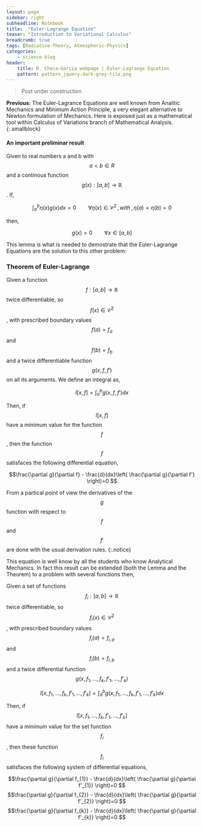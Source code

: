```yaml
---
layout: page
sidebar: right
subheadline: Notebook
title:  "Euler-Lagrange Equation"
teaser: "Introduction to Variational Calculus"
breadcrumb: true
tags: [Radiative-Theory, Atmospheric-Physics]
categories:
    - science-blog
header:
    title: R. Checa-Garcia webpage | Euler-Lagrange Equation
    pattern: pattern_jquery-dark-grey-tile.png
---
```


> Post under construction

[^1]: Hansen, J.E., and L.D. Travis, 1974: Light scattering in planetary atmospheres. Space Sci. Rev., 16, 527-610, doi:10.1007/BF00168069.

**Previous**: The Euler-Lagrance Equations are well known from Analitic Mechanics and Minimum Action Principle, a very elegant alternative to Newton formulation of Mechanics. Here is exposed just as a mathematical tool within Calculus of Variations branch of Mathematical Analysis.
{:.smallblock}

#### An important preliminar result


Given to real numbers a and b with $$a<b \in R$$ and a continous function $$g(x): [a,b]\rightarrow \mathbb{R}$$. If,

$$\int_{a}^{b}\eta(x)g(x)dx=0 \qquad \forall \eta(x)\in \mathcal{C}^{2} \,, with\,, \eta(a)=\eta(b)=0 $$

then,

$$g(x)=0 \qquad \forall x\in [a,b] $$


This lemma is what is needed to demostrate that the Euler-Lagrange Equations are the solution to this other problem:


### Theorem of Euler-Lagrange


Given a function $$f:[a,b]\rightarrow\mathbb{R}$$ twice differentiable, so $$f(x)\in \mathcal{C}^{2}$$, with prescribed boundary values $$f(a)=f_{a}$$ and  $$f(b)=f_{b}$$ and a twice differentiable function $$g(x,f,f')$$ on all its arguments. We define an integral as,

$$I[x,f] = \int_{a}^{b}g(x,f,f')dx $$

Then, if $$I[x,f]$$ have a minimum value for the function $$f$$, then the function $$f$$ satisfaces the following differential equation,

$$\frac{\partial g}{\partial f} - \frac{d}{dx}\left( \frac{\partial g}{\partial f'} \right)=0 $$


From a partical point of view the derivatives of the $$g$$ function with respect to $$f$$ and $$f'$$ are done with the usual derivation rules.
{:.notice}

This equation is well know by all the students who know Analytical Mechanics. In fact this result can be extended (both the Lemma and the Theorem) to a problem with several functions then,

Given a set of functions $$f_{i}:[a,b]\rightarrow\mathbb{R}$$ twice differentiable, so $$f_{i}(x)\in \mathcal{C}^{2}$$, with prescribed boundary values $$f_{i}(a)=f_{i,a}$$ and  $$f_{i}(b)=f_{i,b}$$ and a twice differential function $$g(x,f_{1},...,f_{k},f'_{1},...,f'_{k})$$

$$I[x,f_{1},...,f_{k},f'_{1},...,f'_{k}] = \int_{a}^{b}g(x,f_{1},...,f_{k},f'_{1},...,f'_{k})dx $$

Then, if $$I[x,f_{1},...,f_{k},f'_{1},...,f'_{k}]$$ have a minimum value for the set function $$f_{i}$$, then these function $$f_{i}$$ satisfaces the following system of differential equations,

$$\frac{\partial g}{\partial f_{1}} - \frac{d}{dx}\left( \frac{\partial g}{\partial f'_{1}} \right)=0 $$
$$\frac{\partial g}{\partial f_{2}} - \frac{d}{dx}\left( \frac{\partial g}{\partial f'_{2}} \right)=0 $$
$$\frac{\partial g}{\partial f_{k}} - \frac{d}{dx}\left( \frac{\partial g}{\partial f'_{k}} \right)=0 $$


